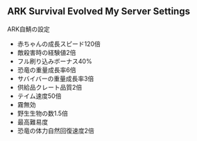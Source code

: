 ## ARK Survival Evolved My Server Settings

ARK自鯖の設定

 - 赤ちゃんの成長スピード120倍
 - 敵殺害時の経験値2倍
 - フル刷り込みボーナス40%
 - 恐竜の重量成長率6倍
 - サバイバーの重量成長率3倍
 - 供給品クレート品質2倍
 - テイム速度50倍
 - 霧無効
 - 野生生物の数1.5倍
 - 最高難易度
 - 恐竜の体力自然回復速度2倍
